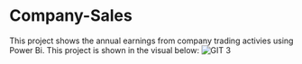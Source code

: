 # Company-Sales
This project shows the annual earnings from company trading activies using Power Bi.
This project is shown in the visual below:
![GIT 3](https://user-images.githubusercontent.com/111285458/184877492-522953d1-b52d-454d-9298-1f9ea1b5abe3.JPG)
